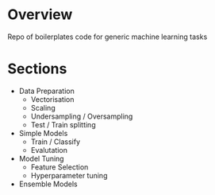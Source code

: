 # Overview
Repo of boilerplates code for generic machine learning tasks
# Sections
* Data Preparation
    * Vectorisation
    * Scaling
    * Undersampling / Oversampling
    * Test / Train splitting
* Simple Models
    * Train / Classify
    * Evalutation
* Model Tuning
    * Feature Selection
    * Hyperparameter tuning
* Ensemble Models
